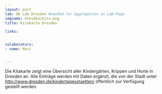 ```yaml
---
layout: post
lab: OK Lab Dresden #needed for Aggregation on Lab-Page
imgname: dresden/kita.png
title: Kitakarte Dresden

links: 


colaborators:
- name: Marc


---
```


Die Kitakarte zeigt eine Übersicht aller Kindergärten, Krippen und Horte in Dresden an. Alle Einträge werden mit Daten ergänzt, die von der Stadt unter http://www.dresden.de/kindertagesstaetten/ öffentlich zur Verfügung gestellt werden.

